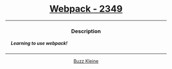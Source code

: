 # [<center>Webpack - 2349</center>](https://intranet.hbtn.io/projects/2349)
 ---
 ### <center>Description</center> 
 ##### &emsp; Learning to use webpack!
 ---
 [<center>Buzz Kleine</center>](https://github.com/conkobar)
